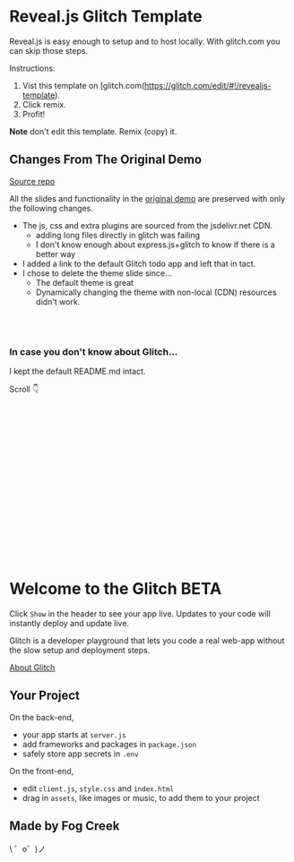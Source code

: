 Reveal.js Glitch Template
=========================

Reveal.js is easy enough to setup and to host locally. 
With glitch.com you can skip those steps.

Instructions: 

 1. Vist this template on [glitch.com(https://glitch.com/edit/#!/revealjs-template).
 1. Click remix.
 1. Profit!

**Note** don't edit this template. Remix (copy) it.

## Changes From The Original Demo
[Source repo](https://github.com/hakimel/reveal.js)

All the slides and functionality in the [original demo](http://lab.hakim.se/reveal-js/#/) are preserved with only the following changes.

 - The js, css and extra plugins are sourced from the jsdelivr.net CDN.
   - adding long files directly in glitch was failing
   - I don't know enough about express.js+glitch to know if there is a better way
 - I added a link to the default Glitch todo app and left that in tact.
 - I chose to delete the theme slide since…
   - The default theme is great
   - Dynamically changing the theme with non-local (CDN) resources didn't work.

<br>
<br>

### In case you don't know about Glitch…

I kept the default README.md intact. 

Scroll 👇

<br>
<br>
<br>
<br>
<br>
<br>
<br>
<br>
<br>
<br>
<br>
<br>
<br>
<br>
<br>
<br>


Welcome to the Glitch BETA
=========================

Click `Show` in the header to see your app live. Updates to your code will instantly deploy and update live.

Glitch is a developer playground that lets you code a real web-app without the slow setup and deployment steps.

[About Glitch](https://glitch.com/about)


Your Project
------------

On the back-end,
- your app starts at `server.js`
- add frameworks and packages in `package.json`
- safely store app secrets in `.env`

On the front-end,
- edit `client.js`, `style.css` and `index.html`
- drag in `assets`, like images or music, to add them to your project


Made by Fog Creek
-----------------

\ ゜o゜)ノ
